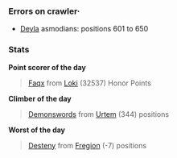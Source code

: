 ### Errors on crawler·
- [Deyla](/#/ranking/Deyla) asmodians: positions 601 to 650


### Stats

**Point scorer of the day**
>[Faqx](/#/character/Loki/484337) from [Loki](/#/ranking/Loki)  (32537) Honor Points


**Climber of the day**
>[Demonswords](/#/character/Urtem/1436959) from [Urtem](/#/ranking/Urtem)  (344) positions


**Worst of the day**
>[Desteny](/#/character/Fregion/26862) from [Fregion](/#/ranking/Fregion)  (-7) positions


